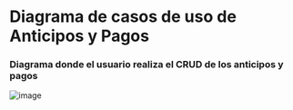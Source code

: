 <!-- @startuml

left to right direction
actor "Usuario" as fc
rectangle pagosYAnticiposSagop{
  
    usecase "UC-026: Cancelar_Anticipos" as UC26   
    usecase "UC-025: Listar_Anticipos" as UC25
    usecase "UC-024: Modificar_Anticipos" as UC24 
    usecase "UC-023: Registrar_Anticipos" as UC23 
    usecase "UC-022: Cancelar_Pagos" as UC22 
    usecase "UC-021: Listar_Pagos" as UC21 
    usecase "UC-020: Modificar_Pago" as UC20 
    usecase "UC-019: Registrar_Pago" as UC19 
    usecase "UC-017: Listar_Proyectos" as UC17
    usecase "UC-009: Listar_Proveedor" as UC9 
    usecase "UC-013: Listar_clientes" as UC13

    UC19-down.>UC17: <<Include>>
    UC19-down.>UC9: <<Include>>

    UC23-down.>UC17:<<Include>>
    UC23-down.>UC13:<<Include>>

}

fc->UC19
fc->UC20
fc->UC21
fc->UC22
fc->UC23
fc->UC24
fc->UC25
fc->UC26



@enduml -->
# Diagrama de casos de uso de Anticipos y Pagos
### Diagrama donde el usuario realiza el CRUD de los anticipos y pagos 
![image](https://github.com/user-attachments/assets/44fe6368-03b4-4b50-8858-d63b4b7ebdeb)

